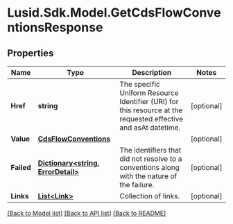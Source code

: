 
# Lusid.Sdk.Model.GetCdsFlowConventionsResponse

## Properties

Name | Type | Description | Notes
------------ | ------------- | ------------- | -------------
**Href** | **string** | The specific Uniform Resource Identifier (URI) for this resource at the requested effective and asAt datetime. | [optional] 
**Value** | [**CdsFlowConventions**](CdsFlowConventions.md) |  | [optional] 
**Failed** | [**Dictionary&lt;string, ErrorDetail&gt;**](ErrorDetail.md) | The identifiers that did not resolve to a conventions along with the nature of the failure. | [optional] 
**Links** | [**List&lt;Link&gt;**](Link.md) | Collection of links. | [optional] 

[[Back to Model list]](../README.md#documentation-for-models)
[[Back to API list]](../README.md#documentation-for-api-endpoints)
[[Back to README]](../README.md)

